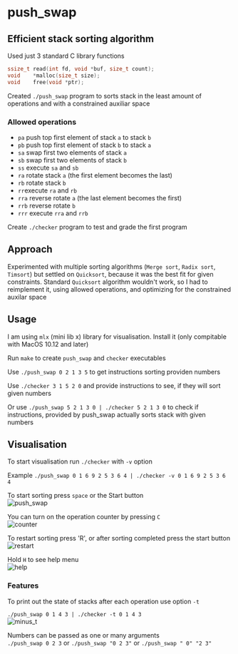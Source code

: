 # push_swap
## Efficient stack sorting algorithm


Used just 3 standard C library functions
```c
ssize_t read(int fd, void *buf, size_t count);
void    *malloc(size_t size);
void    free(void *ptr);
```

Created `./push_swap` program to sorts stack in the least amount of operations and with a constrained auxiliar space


### Allowed operations
- `pa` push top first element of stack `a` to stack `b`
- `pb` push top first element of stack `b` to stack `a`
- `sa` swap first two elements of stack `a`
- `sb` swap first two elements of stack `b`
- `ss` execute `sa` and `sb`
- `ra` rotate stack `a` (the first element becomes the last)
- `rb` rotate stack `b`
- `rr`execute `ra` and `rb`
- `rra` reverse rotate `a` (the last element becomes the first)
- `rrb` reverse rotate `b`
- `rrr` execute `rra` and `rrb`  


Create `./checker` program to test and grade the first program  


## Approach
Experimented with multiple sorting algorithms (`Merge sort`, `Radix sort`, `Timsort`) but settled on `Quicksort`, because it was the best fit for given constraints. Standard `Quicksort` algorithm wouldn't work, so I had to reimplement it, using allowed operations, and optimizing for the constrained auxilar space

## Usage
I am using `mlx` (mini lib x) library for visualisation. Install it (only compitable with MacOS 10.12 and later)

Run `make` to create `push_swap` and `checker` executables

Use `./push_swap 0 2 1 3 5` to get instructions sorting providen numbers

Use `./checker 3 1 5 2 0` and provide instructions to see, if they will sort given numbers

Or use `./push_swap 5 2 1 3 0 | ./checker 5 2 1 3 0` to check if instructions, provided by push_swap actually sorts stack with given numbers


## Visualisation
To start visualisation run `./checker` with `-v` option  

Example `./push_swap 0 1 6 9 2 5 3 6 4 | ./checker -v 0 1 6 9 2 5 3 6 4`  

To start sorting press `space` or the Start button  
![push_swap](../assets/image/push_swap.png)     

You can turn on the operation counter by pressing `C`  
![counter](../assets/image/counter.gif)     

To restart sorting press 'R', or after sorting completed press the start button  
![restart](../assets/image/restart.gif)     

Hold `H` to see help menu  
![help](../assets/image/help.gif)     

### Features
To print out the state of stacks after each operation use option `-t` 

`./push_swap 0 1 4 3 | ./checker -t 0 1 4 3`  
![minus_t](../assets/image/minus_t.png)     

Numbers can be passed as one or many arguments  
`./push_swap 0 2 3` or `./push_swap "0 2 3"` or `./push_swap " 0" "2 3"`

